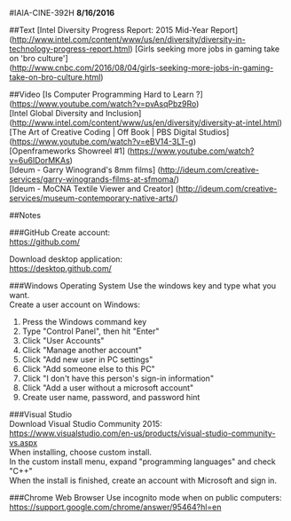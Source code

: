 #IAIA-CINE-392H
**8/16/2016**

##Text
[Intel Diversity Progress Report: 2015 Mid-Year Report]  
(http://www.intel.com/content/www/us/en/diversity/diversity-in-technology-progress-report.html)
[Girls seeking more jobs in gaming take on 'bro culture']  
(http://www.cnbc.com/2016/08/04/girls-seeking-more-jobs-in-gaming-take-on-bro-culture.html)  

##Video
[Is Computer Programming Hard to Learn ?]
(https://www.youtube.com/watch?v=pvAsqPbz9Ro)  
[Intel Global Diversity and Inclusion]
(http://www.intel.com/content/www/us/en/diversity/diversity-at-intel.html)  
[The Art of Creative Coding | Off Book | PBS Digital Studios]
(https://www.youtube.com/watch?v=eBV14-3LT-g)  
[Openframeworks Showreel #1]
(https://www.youtube.com/watch?v=6u6IDorMKAs)  
[Ideum - Garry Winogrand's 8mm films]
(http://ideum.com/creative-services/garry-winogrands-films-at-sfmoma/)  
[Ideum - MoCNA Textile Viewer and Creator]
(http://ideum.com/creative-services/museum-contemporary-native-arts/)  

##Notes

###GitHub
Create account:  
https://github.com/

Download desktop application:  
https://desktop.github.com/

###Windows Operating System
Use the windows key and type what you want.  
Create a user account on Windows:  
1. Press the Windows command key  
2. Type "Control Panel", then hit "Enter"  
3. Click "User Accounts"  
4. Click "Manage another account"  
5. Click "Add new user in PC settings"  
6. Click "Add someone else to this PC"  
7. Click "I don't have this person's sign-in information"  
8. Click "Add a user without a microsoft account"  
9. Create user name, password, and password hint  

###Visual Studio  
Download Visual Studio Community 2015:  
https://www.visualstudio.com/en-us/products/visual-studio-community-vs.aspx  
When installing, choose custom install.  
In the custom install menu, expand "programming languages" and check "C++"  
When the install is finished, create an account with Microsoft and sign in.  

###Chrome Web Browser
Use incognito mode when on public computers:  
https://support.google.com/chrome/answer/95464?hl=en